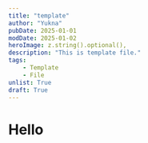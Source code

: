 ```yaml
---
title: "template"
author: "Yukna"
pubDate: 2025-01-01
modDate: 2025-01-02
heroImage: z.string().optional(),
description: "This is template file."
tags: 
    - Template 
    - File
unlist: True
draft: True
---
```


# Hello
